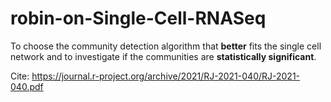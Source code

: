 # robin-on-Single-Cell-RNASeq
To choose the community detection algorithm that **better** fits the single cell network and to investigate if the communities are **statistically significant**.

Cite:
https://journal.r-project.org/archive/2021/RJ-2021-040/RJ-2021-040.pdf
